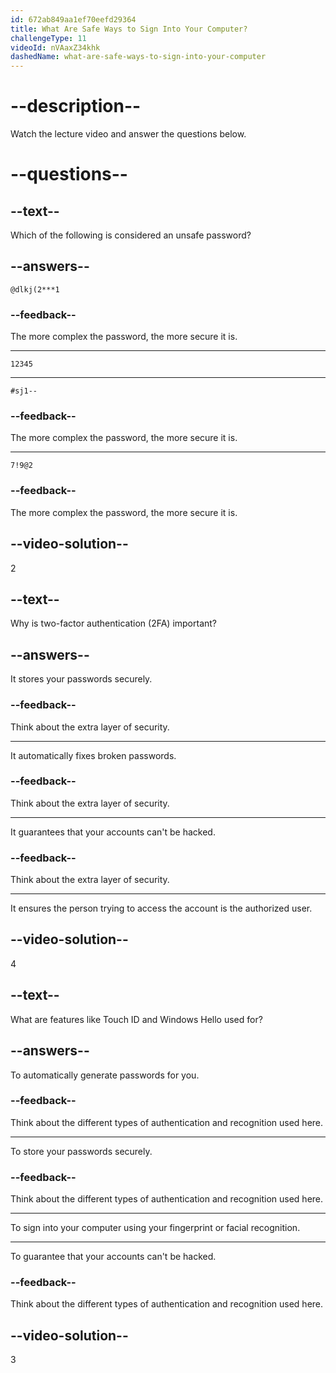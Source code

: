 ```yaml
---
id: 672ab849aa1ef70eefd29364
title: What Are Safe Ways to Sign Into Your Computer?
challengeType: 11
videoId: nVAaxZ34khk
dashedName: what-are-safe-ways-to-sign-into-your-computer
---
```


# --description--

Watch the lecture video and answer the questions below.

# --questions--

## --text--

Which of the following is considered an unsafe password?

## --answers--

`@dlkj(2***1`

### --feedback--

The more complex the password, the more secure it is.

---

`12345`

---

`#sj1--`

### --feedback--

The more complex the password, the more secure it is.

---

`7!9@2`

### --feedback--

The more complex the password, the more secure it is.

## --video-solution--

2

## --text--

Why is two-factor authentication (2FA) important?

## --answers--

It stores your passwords securely.

### --feedback--

Think about the extra layer of security.

---

It automatically fixes broken passwords.

### --feedback--

Think about the extra layer of security.

---

It guarantees that your accounts can't be hacked.

### --feedback--

Think about the extra layer of security.

---

It ensures the person trying to access the account is the authorized user.

## --video-solution--

4

## --text--

What are features like Touch ID and Windows Hello used for?

## --answers--

To automatically generate passwords for you.

### --feedback--

Think about the different types of authentication and recognition used here.

---

To store your passwords securely.

### --feedback--

Think about the different types of authentication and recognition used here.

---

To sign into your computer using your fingerprint or facial recognition.

---

To guarantee that your accounts can't be hacked.

### --feedback--

Think about the different types of authentication and recognition used here.

## --video-solution--

3
